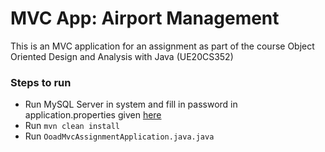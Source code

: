 # MVC App: Airport Management

This is an MVC application for an assignment as part of the course Object Oriented Design and Analysis with Java (UE20CS352)

### Steps to run
* Run MySQL Server in system and fill in password in application.properties given [here](src/main/resources/application.properties)
* Run `mvn clean install`
* Run `OoadMvcAssignmentApplication.java.java`
